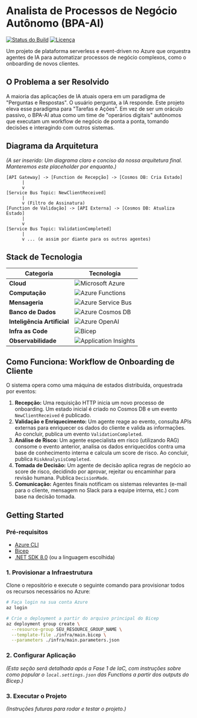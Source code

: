 # Analista de Processos de Negócio Autônomo (BPA-AI)

[![Status do Build](https://img.shields.io/badge/build-pending-yellow)](https://github.com/SEU_USUARIO/SEU_REPOSITORIO/actions)
[![Licença](https://img.shields.io/badge/license-MIT-blue)](LICENSE)

Um projeto de plataforma serverless e event-driven no Azure que orquestra agentes de IA para automatizar processos de negócio complexos, como o onboarding de novos clientes.

## O Problema a ser Resolvido

A maioria das aplicações de IA atuais opera em um paradigma de "Perguntas e Respostas". O usuário pergunta, a IA responde. Este projeto eleva esse paradigma para "Tarefas e Ações". Em vez de ser um oráculo passivo, o BPA-AI atua como um time de "operários digitais" autônomos que executam um workflow de negócio de ponta a ponta, tomando decisões e interagindo com outros sistemas.

## Diagrama da Arquitetura

*(A ser inserido: Um diagrama claro e conciso da nossa arquitetura final. Manteremos este placeholder por enquanto.)*

```
[API Gateway] -> [Function de Recepção] -> [Cosmos DB: Cria Estado]
      |
      v
[Service Bus Topic: NewClientReceived]
      |
      v (Filtro de Assinatura)
[Function de Validação] -> [API Externa] -> [Cosmos DB: Atualiza Estado]
      |
      v
[Service Bus Topic: ValidationCompleted]
      |
      v ... (e assim por diante para os outros agentes)
```

## Stack de Tecnologia

| Categoria           | Tecnologia                                                                                             |
| ------------------- | ------------------------------------------------------------------------------------------------------ |
| **Cloud**           | ![Microsoft Azure](https://img.shields.io/badge/Microsoft_Azure-0078D4?style=for-the-badge&logo=microsoft-azure&logoColor=white) |
| **Computação**      | ![Azure Functions](https://img.shields.io/badge/Azure_Functions-0078D4?style=for-the-badge&logo=azure-functions&logoColor=white) |
| **Mensageria**      | ![Azure Service Bus](https://img.shields.io/badge/Service_Bus-0078D4?style=for-the-badge&logo=microsoft-azure&logoColor=white)     |
| **Banco de Dados**  | ![Azure Cosmos DB](https://img.shields.io/badge/Cosmos_DB-0078D4?style=for-the-badge&logo=azure-cosmos-db&logoColor=white)       |
| **Inteligência Artificial** | ![Azure OpenAI](https://img.shields.io/badge/Azure_OpenAI-0078D4?style=for-the-badge&logo=openai&logoColor=white)            |
| **Infra as Code**   | ![Bicep](https://img.shields.io/badge/Bicep-0078D4?style=for-the-badge&logo=bicep&logoColor=white)                   |
| **Observabilidade** | ![Application Insights](https://img.shields.io/badge/App_Insights-0078D4?style=for-the-badge&logo=microsoft-azure&logoColor=white) |


## Como Funciona: Workflow de Onboarding de Cliente

O sistema opera como uma máquina de estados distribuída, orquestrada por eventos:

1.  **Recepção:** Uma requisição HTTP inicia um novo processo de onboarding. Um estado inicial é criado no Cosmos DB e um evento `NewClientReceived` é publicado.
2.  **Validação e Enriquecimento:** Um agente reage ao evento, consulta APIs externas para enriquecer os dados do cliente e valida as informações. Ao concluir, publica um evento `ValidationCompleted`.
3.  **Análise de Risco:** Um agente especialista em risco (utilizando RAG) consome o evento anterior, analisa os dados enriquecidos contra uma base de conhecimento interna e calcula um score de risco. Ao concluir, publica `RiskAnalysisCompleted`.
4.  **Tomada de Decisão:** Um agente de decisão aplica regras de negócio ao score de risco, decidindo por aprovar, rejeitar ou encaminhar para revisão humana. Publica `DecisionMade`.
5.  **Comunicação:** Agentes finais notificam os sistemas relevantes (e-mail para o cliente, mensagem no Slack para a equipe interna, etc.) com base na decisão tomada.

## Getting Started

### Pré-requisitos

- [Azure CLI](https://docs.microsoft.com/en-us/cli/azure/install-azure-cli)
- [Bicep](https://docs.microsoft.com/en-us/azure/azure-resource-manager/bicep/install)
- [.NET SDK 8.0](https://dotnet.microsoft.com/download) (ou a linguagem escolhida)

### 1. Provisionar a Infraestrutura

Clone o repositório e execute o seguinte comando para provisionar todos os recursos necessários no Azure:

```bash
# Faça login na sua conta Azure
az login

# Crie o deployment a partir do arquivo principal do Bicep
az deployment group create \
  --resource-group SEU_RESOURCE_GROUP_NAME \
  --template-file ./infra/main.bicep \
  --parameters ./infra/main.parameters.json
```

### 2. Configurar Aplicação

*(Esta seção será detalhada após a Fase 1 de IaC, com instruções sobre como popular o `local.settings.json` das Functions a partir dos outputs do Bicep.)*

### 3. Executar o Projeto

*(Instruções futuras para rodar e testar o projeto.)*
